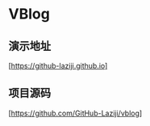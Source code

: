# VBlog

## 演示地址
[https://github-laziji.github.io]

## 项目源码
[https://github.com/GitHub-Laziji/vblog]
